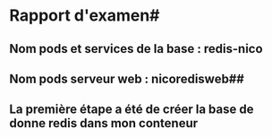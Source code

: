 # Rapport d'examen#

## Nom pods et services de la base : redis-nico
## Nom pods serveur web : nicoredisweb##

## La première étape a été de créer la base de donne redis dans mon conteneur
